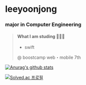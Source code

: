 leeyoonjong
===========

### major in Computer Engineering


> #### What I am studing 👨🏻‍💻
> * swift
> 
> @ boostcamp web・mobile 7th

[![Anurag's github stats](https://github-readme-stats.vercel.app/api?username=leeyoonjong)](https://github.com/anuraghazra/github-readme-stats)

[![Solved.ac
프로필](http://mazassumnida.wtf/api/v2/generate_badge?boj=yoonjong1820)](https://solved.ac/yoonjong1820)
